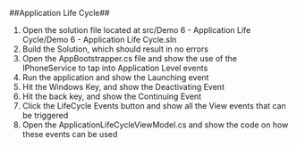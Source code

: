 ##Application Life Cycle##

1. Open the solution file located at src/Demo 6 - Application Life Cycle/Demo 6 - Application Life Cycle.sln
1. Build the Solution, which should result in no errors
1. Open the AppBootstrapper.cs file and show the use of the IPhoneService to tap into Application Level events
1. Run the application and show the Launching event
1. Hit the Windows Key, and show the Deactivating Event
1. Hit the back key, and show the Continuing Event
1. Click the LifeCycle Events button and show all the View events that can be triggered
1. Open the ApplicationLifeCycleViewModel.cs and show the code on how these events can be used